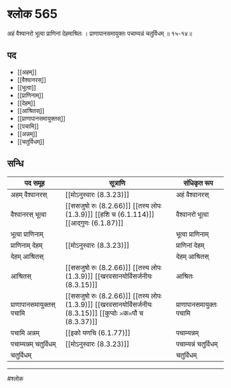 # श्लोक 565

अहं वैश्वानरो भूत्वा प्राणिनां देहमाश्रितः ।
प्राणापानसमायुक्तः पचाम्यन्नं चतुर्विधम् ॥ १५-१४॥


## पद 

- [[अहम्]]
- [[वैश्वानरस्]]
- [[भूत्वा]]
- [[प्राणिनाम्]]
- [[देहम्]]
- [[आश्रितस्]]
- [[प्राणापानसमायुक्तस्]]
- [[पचामि]]
- [[अन्नम्]]
- [[चतुर्विधम्]]

## सन्धि

| पद समूह | सूत्राणि | संधिकृत रूप |
| ----- | ----- | ----- |
| अहम् वैश्वानरस् |  [[मोऽनुस्वारः (8.3.23)]] | अहं वैश्वानरस् |
| वैश्वानरस् भूत्वा |  [[ससजुषो रुः (8.2.66)]] [[तस्य लोपः (1.3.9)]] [[हशि च (6.1.114)]] [[आद्गुणः (6.1.87)]] | वैश्वानरो भूत्वा |
| भूत्वा प्राणिनाम् |  | भूत्वा प्राणिनाम् |
| प्राणिनाम् देहम् |  [[मोऽनुस्वारः (8.3.23)]] | प्राणिनां देहम् |
| देहम् आश्रितस् |  | देहम् आश्रितस् |
| आश्रितस् |  [[ससजुषो रुः (8.2.66)]] [[तस्य लोपः (1.3.9)]] [[खरवसानयोर्विसर्जनीयः (8.3.15)]] | आश्रितः |
| प्राणापानसमायुक्तस् पचामि |  [[ससजुषो रुः (8.2.66)]] [[तस्य लोपः (1.3.9)]] [[खरवसानयोर्विसर्जनीयः (8.3.15)]] [[कुप्वोः ≍क≍पौ च (8.3.37)]] | प्राणापानसमायुक्तः पचामि |
| पचामि अन्नम् |  [[इको यणचि (6.1.77)]] | पचाम्यन्नम् |
| पचाम्यन्नम् चतुर्विधम् |  [[मोऽनुस्वारः (8.3.23)]] | पचाम्यन्नं चतुर्विधम् |
| चतुर्विधम् |  | चतुर्विधम् |


---

#श्लोक